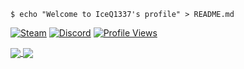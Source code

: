 <!-- Welcome Shell -->
```shell
$ echo "Welcome to IceQ1337's profile" > README.md
```

<!-- Profile Badges -->
[![Steam](https://img.shields.io/static/v1?label=Steam&message=76561198129782984&color=a371f7&logo=Steam&logoColor=white)](https://steamcommunity.com/profiles/76561198129782984/) [![Discord](https://img.shields.io/static/v1?label=Discord&message=IceQ%236514&color=a371f7&logo=Discord&logoColor=white)](https://discordapp.com/channels/@me/356252587361566720/) [![Profile Views](https://komarev.com/ghpvc/?username=IceQ1337&color=a371f7&label=PROFILE+VIEWS)](https://github.com/IceQ1337)

<!-- GitHub Stats -->
<a href="https://github.com/IceQ1337">
  <img align="center" src="https://github-readme-stats.vercel.app/api?username=IceQ1337&show_icons=true&custom_title=IceQ1337's+GitHub+Stats+(Public+Only)&hide=stars&include_all_commits=true&theme=dark&icon_color=a371f7" />
</a>
    
<a href="https://github.com/IceQ1337">
  <img align="center" src="https://github-readme-stats.vercel.app/api/top-langs/?username=IceQ1337&theme=dark&icon_color=a371f7" />
</a>

